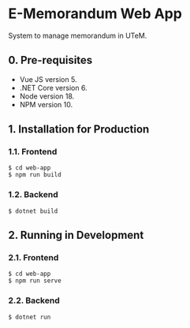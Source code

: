 # E-Memorandum Web App
System to manage memorandum in UTeM.

## 0. Pre-requisites
- Vue JS version 5.
- .NET Core version 6.
- Node version 18.
- NPM version 10.

## 1. Installation for Production

### 1.1. Frontend
```
$ cd web-app
$ npm run build
```

### 1.2. Backend
```
$ dotnet build
```

## 2. Running in Development

### 2.1. Frontend
```
$ cd web-app
$ npm run serve
```

### 2.2. Backend
```
$ dotnet run
```